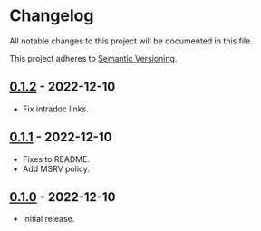 # Changelog

All notable changes to this project will be documented in this file.

This project adheres to [Semantic Versioning](https://semver.org).

## [0.1.2] - 2022-12-10

- Fix intradoc links.

## [0.1.1] - 2022-12-10

- Fixes to README.
- Add MSRV policy.

## [0.1.0] - 2022-12-10

- Initial release.

[0.1.2]: https://github.com/sunshowers-code/buf-list/releases/tag/0.1.2
[0.1.1]: https://github.com/sunshowers-code/buf-list/releases/tag/0.1.1
[0.1.0]: https://github.com/sunshowers-code/buf-list/releases/tag/0.1.0
